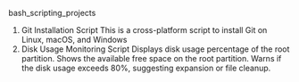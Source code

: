 bash_scripting_projects

1) Git Installation Script
   This is a cross-platform script to install Git on Linux, macOS, and Windows
2) Disk Usage Monitoring Script
  Displays disk usage percentage of the root partition.
  Shows the available free space on the root partition.
  Warns if the disk usage exceeds 80%, suggesting expansion or file cleanup.


